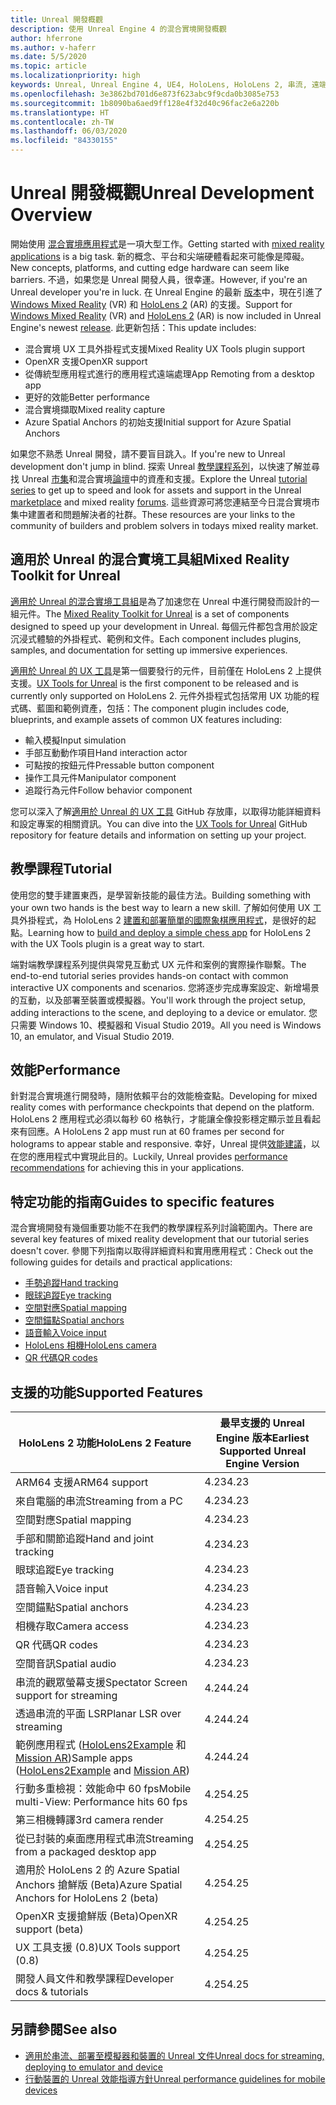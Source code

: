```yaml
---
title: Unreal 開發概觀
description: 使用 Unreal Engine 4 的混合實境開發概觀
author: hferrone
ms.author: v-haferr
ms.date: 5/5/2020
ms.topic: article
ms.localizationpriority: high
keywords: Unreal, Unreal Engine 4, UE4, HoloLens, HoloLens 2, 串流, 遠端, 混合實境, 開發, 開始使用, 功能, 新專案, 模擬器, 文件, 指南, 功能, 全像投影, 遊戲開發
ms.openlocfilehash: 3e3862bd701d6e873f623abc9f9cda0b3085e753
ms.sourcegitcommit: 1b8090ba6aed9ff128e4f32d40c96fac2e6a220b
ms.translationtype: HT
ms.contentlocale: zh-TW
ms.lasthandoff: 06/03/2020
ms.locfileid: "84330155"
---
```

# <a name="unreal-development-overview"></a><span data-ttu-id="8aff7-104">Unreal 開發概觀</span><span class="sxs-lookup"><span data-stu-id="8aff7-104">Unreal Development Overview</span></span>

<span data-ttu-id="8aff7-105">開始使用 <a href="https://docs.microsoft.com/en-us/windows/mixed-reality" target="_blank" title="Mixed Reality Docs"> 混合實境應用程式</a>是一項大型工作。</span><span class="sxs-lookup"><span data-stu-id="8aff7-105">Getting started with <a href="https://docs.microsoft.com/en-us/windows/mixed-reality" target="_blank" title="Mixed Reality Docs"> mixed reality applications</a> is a big task.</span></span> <span data-ttu-id="8aff7-106">新的概念、平台和尖端硬體看起來可能像是障礙。</span><span class="sxs-lookup"><span data-stu-id="8aff7-106">New concepts, platforms, and cutting edge hardware can seem like barriers.</span></span> <span data-ttu-id="8aff7-107">不過，如果您是 Unreal 開發人員，很幸運。</span><span class="sxs-lookup"><span data-stu-id="8aff7-107">However, if you're an Unreal developer you're in luck.</span></span> <span data-ttu-id="8aff7-108">在 Unreal Engine 的最新 <a href="https://docs.unrealengine.com/en-US/Support/Builds/ReleaseNotes/4_25/index.html" target="_blank" title="Unreal Engine 4.25 版本資訊">版本</a>中，現在引進了 <a href="https://www.microsoft.com/en-us/windows/windows-mixed-reality" target="_blank" title="Windows Mixed Reality Docs">Windows Mixed Reality</a> (VR) 和 <a href="https://www.microsoft.com/en-us/hololens/hardware" target="_blank" title="HoloLens 2 Docs">HoloLens 2</a> (AR) 的支援。</span><span class="sxs-lookup"><span data-stu-id="8aff7-108">Support for <a href="https://www.microsoft.com/en-us/windows/windows-mixed-reality" target="_blank" title="Windows Mixed Reality Docs">Windows Mixed Reality</a> (VR) and <a href="https://www.microsoft.com/en-us/hololens/hardware" target="_blank" title="HoloLens 2 Docs">HoloLens 2</a> (AR) is now included in Unreal Engine's newest <a href="https://docs.unrealengine.com/en-US/Support/Builds/ReleaseNotes/4_25/index.html" target="_blank" title="Unreal Engine 4.25 release notes">release</a>.</span></span> <span data-ttu-id="8aff7-109">此更新包括：</span><span class="sxs-lookup"><span data-stu-id="8aff7-109">This update includes:</span></span>
* <span data-ttu-id="8aff7-110">混合實境 UX 工具外掛程式支援</span><span class="sxs-lookup"><span data-stu-id="8aff7-110">Mixed Reality UX Tools plugin support</span></span>
* <span data-ttu-id="8aff7-111">OpenXR 支援</span><span class="sxs-lookup"><span data-stu-id="8aff7-111">OpenXR support</span></span>
* <span data-ttu-id="8aff7-112">從傳統型應用程式進行的應用程式遠端處理</span><span class="sxs-lookup"><span data-stu-id="8aff7-112">App Remoting from a desktop app</span></span>
* <span data-ttu-id="8aff7-113">更好的效能</span><span class="sxs-lookup"><span data-stu-id="8aff7-113">Better performance</span></span>
* <span data-ttu-id="8aff7-114">混合實境擷取</span><span class="sxs-lookup"><span data-stu-id="8aff7-114">Mixed reality capture</span></span>
* <span data-ttu-id="8aff7-115">Azure Spatial Anchors 的初始支援</span><span class="sxs-lookup"><span data-stu-id="8aff7-115">Initial support for Azure Spatial Anchors</span></span>

<span data-ttu-id="8aff7-116">如果您不熟悉 Unreal 開發，請不要盲目跳入。</span><span class="sxs-lookup"><span data-stu-id="8aff7-116">If you're new to Unreal development don't jump in blind.</span></span> <span data-ttu-id="8aff7-117">探索 Unreal <a href="https://docs.unrealengine.com//GettingStarted/index.html" target="_blank">教學課程系列</a>，以快速了解並尋找 Unreal <a href="https://www.unrealengine.com/marketplace//store" target="_blank">市集</a>和混合實境<a href="https://forums.unrealengine.com/development-discussion/vr-ar-development" target="_blank">論壇</a>中的資產和支援。</span><span class="sxs-lookup"><span data-stu-id="8aff7-117">Explore the Unreal <a href="https://docs.unrealengine.com//GettingStarted/index.html" target="_blank">tutorial series</a> to get up to speed and look for assets and support in the Unreal <a href="https://www.unrealengine.com/marketplace//store" target="_blank">marketplace</a> and mixed reality <a href="https://forums.unrealengine.com/development-discussion/vr-ar-development" target="_blank">forums</a>.</span></span> <span data-ttu-id="8aff7-118">這些資源可將您連結至今日混合實境市集中建置者和問題解決者的社群。</span><span class="sxs-lookup"><span data-stu-id="8aff7-118">These resources are your links to the community of builders and problem solvers in todays mixed reality market.</span></span>

## <a name="mixed-reality-toolkit-for-unreal"></a><span data-ttu-id="8aff7-119">適用於 Unreal 的混合實境工具組</span><span class="sxs-lookup"><span data-stu-id="8aff7-119">Mixed Reality Toolkit for Unreal</span></span>

<span data-ttu-id="8aff7-120">[適用於 Unreal 的混合實境工具組](https://github.com/microsoft/MixedRealityToolkit-Unreal)是為了加速您在 Unreal 中進行開發而設計的一組元件。</span><span class="sxs-lookup"><span data-stu-id="8aff7-120">The [Mixed Reality Toolkit for Unreal](https://github.com/microsoft/MixedRealityToolkit-Unreal) is a set of components designed to speed up your development in Unreal.</span></span> <span data-ttu-id="8aff7-121">每個元件都包含用於設定沉浸式體驗的外掛程式、範例和文件。</span><span class="sxs-lookup"><span data-stu-id="8aff7-121">Each component includes plugins, samples, and documentation for setting up immersive experiences.</span></span> 

<span data-ttu-id="8aff7-122">[適用於 Unreal 的 UX 工具](https://github.com/microsoft/MixedReality-UXTools-Unreal)是第一個要發行的元件，目前僅在 HoloLens 2 上提供支援。</span><span class="sxs-lookup"><span data-stu-id="8aff7-122">[UX Tools for Unreal](https://github.com/microsoft/MixedReality-UXTools-Unreal) is the first component to be released and is currently only supported on HoloLens 2.</span></span> <span data-ttu-id="8aff7-123">元件外掛程式包括常用 UX 功能的程式碼、藍圖和範例資產，包括：</span><span class="sxs-lookup"><span data-stu-id="8aff7-123">The component plugin includes code, blueprints, and example assets of common UX features including:</span></span>
* <span data-ttu-id="8aff7-124">輸入模擬</span><span class="sxs-lookup"><span data-stu-id="8aff7-124">Input simulation</span></span>
* <span data-ttu-id="8aff7-125">手部互動動作項目</span><span class="sxs-lookup"><span data-stu-id="8aff7-125">Hand interaction actor</span></span>
* <span data-ttu-id="8aff7-126">可點按的按鈕元件</span><span class="sxs-lookup"><span data-stu-id="8aff7-126">Pressable button component</span></span>
* <span data-ttu-id="8aff7-127">操作工具元件</span><span class="sxs-lookup"><span data-stu-id="8aff7-127">Manipulator component</span></span>
* <span data-ttu-id="8aff7-128">追蹤行為元件</span><span class="sxs-lookup"><span data-stu-id="8aff7-128">Follow behavior component</span></span>

<span data-ttu-id="8aff7-129">您可以深入了解[適用於 Unreal 的 UX 工具](https://github.com/microsoft/MixedReality-UXTools-Unreal) GitHub 存放庫，以取得功能詳細資料和設定專案的相關資訊。</span><span class="sxs-lookup"><span data-stu-id="8aff7-129">You can dive into the [UX Tools for Unreal](https://github.com/microsoft/MixedReality-UXTools-Unreal) GitHub repository for feature details and information on setting up your project.</span></span>

## <a name="tutorial"></a><span data-ttu-id="8aff7-130">教學課程</span><span class="sxs-lookup"><span data-stu-id="8aff7-130">Tutorial</span></span>

<span data-ttu-id="8aff7-131">使用您的雙手建置東西，是學習新技能的最佳方法。</span><span class="sxs-lookup"><span data-stu-id="8aff7-131">Building something with your own two hands is the best way to learn a new skill.</span></span> <span data-ttu-id="8aff7-132">了解如何使用 UX 工具外掛程式，為 HoloLens 2 [建置和部署簡單的國際象棋應用程式](unreal-uxt-ch1.md)，是很好的起點。</span><span class="sxs-lookup"><span data-stu-id="8aff7-132">Learning how to [build and deploy a simple chess app](unreal-uxt-ch1.md) for HoloLens 2 with the UX Tools plugin is a great way to start.</span></span> 

<span data-ttu-id="8aff7-133">端對端教學課程系列提供與常見互動式 UX 元件和案例的實際操作聯繫。</span><span class="sxs-lookup"><span data-stu-id="8aff7-133">The end-to-end tutorial series provides hands-on contact with common interactive UX components and scenarios.</span></span> <span data-ttu-id="8aff7-134">您將逐步完成專案設定、新增場景的互動，以及部署至裝置或模擬器。</span><span class="sxs-lookup"><span data-stu-id="8aff7-134">You'll work through the project setup, adding interactions to the scene, and deploying to a device or emulator.</span></span> <span data-ttu-id="8aff7-135">您只需要 Windows 10、模擬器和 Visual Studio 2019。</span><span class="sxs-lookup"><span data-stu-id="8aff7-135">All you need is Windows 10, an emulator, and Visual Studio 2019.</span></span>


## <a name="performance"></a><span data-ttu-id="8aff7-136">效能</span><span class="sxs-lookup"><span data-stu-id="8aff7-136">Performance</span></span>

<span data-ttu-id="8aff7-137">針對混合實境進行開發時，隨附依賴平台的效能檢查點。</span><span class="sxs-lookup"><span data-stu-id="8aff7-137">Developing for mixed reality comes with performance checkpoints that depend on the platform.</span></span> <span data-ttu-id="8aff7-138">HoloLens 2 應用程式必須以每秒 60 格執行，才能讓全像投影穩定顯示並且看起來有回應。</span><span class="sxs-lookup"><span data-stu-id="8aff7-138">A HoloLens 2 app must run at 60 frames per second for holograms to appear stable and responsive.</span></span> <span data-ttu-id="8aff7-139">幸好，Unreal 提供[效能建議](performance-recommendations-for-unreal.md)，以在您的應用程式中實現此目的。</span><span class="sxs-lookup"><span data-stu-id="8aff7-139">Luckily, Unreal provides [performance recommendations](performance-recommendations-for-unreal.md) for achieving this in your applications.</span></span>

## <a name="guides-to-specific-features"></a><span data-ttu-id="8aff7-140">特定功能的指南</span><span class="sxs-lookup"><span data-stu-id="8aff7-140">Guides to specific features</span></span>

<span data-ttu-id="8aff7-141">混合實境開發有幾個重要功能不在我們的教學課程系列討論範圍內。</span><span class="sxs-lookup"><span data-stu-id="8aff7-141">There are several key features of mixed reality development that our tutorial series doesn't cover.</span></span> <span data-ttu-id="8aff7-142">參閱下列指南以取得詳細資料和實用應用程式：</span><span class="sxs-lookup"><span data-stu-id="8aff7-142">Check out the following guides for details and practical applications:</span></span> 
* [<span data-ttu-id="8aff7-143">手勢追蹤</span><span class="sxs-lookup"><span data-stu-id="8aff7-143">Hand tracking</span></span>](unreal-hand-tracking.md)
* [<span data-ttu-id="8aff7-144">眼球追蹤</span><span class="sxs-lookup"><span data-stu-id="8aff7-144">Eye tracking</span></span>](unreal-gaze-input.md)
* [<span data-ttu-id="8aff7-145">空間對應</span><span class="sxs-lookup"><span data-stu-id="8aff7-145">Spatial mapping</span></span>](unreal-spatial-mapping.md)
* [<span data-ttu-id="8aff7-146">空間錨點</span><span class="sxs-lookup"><span data-stu-id="8aff7-146">Spatial anchors</span></span>](unreal-spatial-anchors.md)
* [<span data-ttu-id="8aff7-147">語音輸入</span><span class="sxs-lookup"><span data-stu-id="8aff7-147">Voice input</span></span>](unreal-voice-input.md)
* [<span data-ttu-id="8aff7-148">HoloLens 相機</span><span class="sxs-lookup"><span data-stu-id="8aff7-148">HoloLens camera</span></span>](unreal-hololens-camera.md)
* [<span data-ttu-id="8aff7-149">QR 代碼</span><span class="sxs-lookup"><span data-stu-id="8aff7-149">QR codes</span></span>](unreal-qr-codes.md)


## <a name="supported-features"></a><span data-ttu-id="8aff7-150">支援的功能</span><span class="sxs-lookup"><span data-stu-id="8aff7-150">Supported Features</span></span>

| <span data-ttu-id="8aff7-151">HoloLens 2 功能</span><span class="sxs-lookup"><span data-stu-id="8aff7-151">HoloLens 2 Feature</span></span> | <span data-ttu-id="8aff7-152">最早支援的 Unreal Engine 版本</span><span class="sxs-lookup"><span data-stu-id="8aff7-152">Earliest Supported Unreal Engine Version</span></span> |
| ----------- | ----------- |
| <span data-ttu-id="8aff7-153">ARM64 支援</span><span class="sxs-lookup"><span data-stu-id="8aff7-153">ARM64 support</span></span> | <span data-ttu-id="8aff7-154">4.23</span><span class="sxs-lookup"><span data-stu-id="8aff7-154">4.23</span></span> |
| <span data-ttu-id="8aff7-155">來自電腦的串流</span><span class="sxs-lookup"><span data-stu-id="8aff7-155">Streaming from a PC</span></span> | <span data-ttu-id="8aff7-156">4.23</span><span class="sxs-lookup"><span data-stu-id="8aff7-156">4.23</span></span> |
| <span data-ttu-id="8aff7-157">空間對應</span><span class="sxs-lookup"><span data-stu-id="8aff7-157">Spatial mapping</span></span> | <span data-ttu-id="8aff7-158">4.23</span><span class="sxs-lookup"><span data-stu-id="8aff7-158">4.23</span></span> |
| <span data-ttu-id="8aff7-159">手部和關節追蹤</span><span class="sxs-lookup"><span data-stu-id="8aff7-159">Hand and joint tracking</span></span> | <span data-ttu-id="8aff7-160">4.23</span><span class="sxs-lookup"><span data-stu-id="8aff7-160">4.23</span></span> |
| <span data-ttu-id="8aff7-161">眼球追蹤</span><span class="sxs-lookup"><span data-stu-id="8aff7-161">Eye tracking</span></span> | <span data-ttu-id="8aff7-162">4.23</span><span class="sxs-lookup"><span data-stu-id="8aff7-162">4.23</span></span> |
| <span data-ttu-id="8aff7-163">語音輸入</span><span class="sxs-lookup"><span data-stu-id="8aff7-163">Voice input</span></span> | <span data-ttu-id="8aff7-164">4.23</span><span class="sxs-lookup"><span data-stu-id="8aff7-164">4.23</span></span> |
| <span data-ttu-id="8aff7-165">空間錨點</span><span class="sxs-lookup"><span data-stu-id="8aff7-165">Spatial anchors</span></span> | <span data-ttu-id="8aff7-166">4.23</span><span class="sxs-lookup"><span data-stu-id="8aff7-166">4.23</span></span> |
| <span data-ttu-id="8aff7-167">相機存取</span><span class="sxs-lookup"><span data-stu-id="8aff7-167">Camera access</span></span> | <span data-ttu-id="8aff7-168">4.23</span><span class="sxs-lookup"><span data-stu-id="8aff7-168">4.23</span></span> |
| <span data-ttu-id="8aff7-169">QR 代碼</span><span class="sxs-lookup"><span data-stu-id="8aff7-169">QR codes</span></span> | <span data-ttu-id="8aff7-170">4.23</span><span class="sxs-lookup"><span data-stu-id="8aff7-170">4.23</span></span> |
| <span data-ttu-id="8aff7-171">空間音訊</span><span class="sxs-lookup"><span data-stu-id="8aff7-171">Spatial audio</span></span> | <span data-ttu-id="8aff7-172">4.23</span><span class="sxs-lookup"><span data-stu-id="8aff7-172">4.23</span></span> |
| <span data-ttu-id="8aff7-173">串流的觀眾螢幕支援</span><span class="sxs-lookup"><span data-stu-id="8aff7-173">Spectator Screen support for streaming</span></span> | <span data-ttu-id="8aff7-174">4.24</span><span class="sxs-lookup"><span data-stu-id="8aff7-174">4.24</span></span> |
| <span data-ttu-id="8aff7-175">透過串流的平面 LSR</span><span class="sxs-lookup"><span data-stu-id="8aff7-175">Planar LSR over streaming</span></span> | <span data-ttu-id="8aff7-176">4.24</span><span class="sxs-lookup"><span data-stu-id="8aff7-176">4.24</span></span> |
| <span data-ttu-id="8aff7-177">範例應用程式 ([HoloLens2Example](https://github.com/microsoft/MixedReality-Unreal-Samples) 和 [Mission AR](https://docs.unrealengine.com/en-US/Resources/Showcases/MissionAR/index.html))</span><span class="sxs-lookup"><span data-stu-id="8aff7-177">Sample apps ([HoloLens2Example](https://github.com/microsoft/MixedReality-Unreal-Samples) and [Mission AR](https://docs.unrealengine.com/en-US/Resources/Showcases/MissionAR/index.html))</span></span> | <span data-ttu-id="8aff7-178">4.24</span><span class="sxs-lookup"><span data-stu-id="8aff7-178">4.24</span></span> |
| <span data-ttu-id="8aff7-179">行動多重檢視：效能命中 60 fps</span><span class="sxs-lookup"><span data-stu-id="8aff7-179">Mobile multi-View: Performance hits 60 fps</span></span> | <span data-ttu-id="8aff7-180">4.25</span><span class="sxs-lookup"><span data-stu-id="8aff7-180">4.25</span></span> |
| <span data-ttu-id="8aff7-181">第三相機轉譯</span><span class="sxs-lookup"><span data-stu-id="8aff7-181">3rd camera render</span></span> | <span data-ttu-id="8aff7-182">4.25</span><span class="sxs-lookup"><span data-stu-id="8aff7-182">4.25</span></span> |
| <span data-ttu-id="8aff7-183">從已封裝的桌面應用程式串流</span><span class="sxs-lookup"><span data-stu-id="8aff7-183">Streaming from a packaged desktop app</span></span> | <span data-ttu-id="8aff7-184">4.25</span><span class="sxs-lookup"><span data-stu-id="8aff7-184">4.25</span></span> |
| <span data-ttu-id="8aff7-185">適用於 HoloLens 2 的 Azure Spatial Anchors 搶鮮版 (Beta)</span><span class="sxs-lookup"><span data-stu-id="8aff7-185">Azure Spatial Anchors for HoloLens 2 (beta)</span></span> | <span data-ttu-id="8aff7-186">4.25</span><span class="sxs-lookup"><span data-stu-id="8aff7-186">4.25</span></span> |
| <span data-ttu-id="8aff7-187">OpenXR 支援搶鮮版 (Beta)</span><span class="sxs-lookup"><span data-stu-id="8aff7-187">OpenXR support (beta)</span></span> | <span data-ttu-id="8aff7-188">4.25</span><span class="sxs-lookup"><span data-stu-id="8aff7-188">4.25</span></span> |
| <span data-ttu-id="8aff7-189">UX 工具支援 (0.8)</span><span class="sxs-lookup"><span data-stu-id="8aff7-189">UX Tools support (0.8)</span></span> | <span data-ttu-id="8aff7-190">4.25</span><span class="sxs-lookup"><span data-stu-id="8aff7-190">4.25</span></span> |
| <span data-ttu-id="8aff7-191">開發人員文件和教學課程</span><span class="sxs-lookup"><span data-stu-id="8aff7-191">Developer docs & tutorials</span></span> | <span data-ttu-id="8aff7-192">4.25</span><span class="sxs-lookup"><span data-stu-id="8aff7-192">4.25</span></span> |

## <a name="see-also"></a><span data-ttu-id="8aff7-193">另請參閱</span><span class="sxs-lookup"><span data-stu-id="8aff7-193">See also</span></span>
* <span data-ttu-id="8aff7-194"><a href="https://docs.unrealengine.com//Platforms/AR/HoloLens2/index.html" target="_blank">適用於串流、部署至模擬器和裝置的 Unreal 文件</a></span><span class="sxs-lookup"><span data-stu-id="8aff7-194"><a href="https://docs.unrealengine.com//Platforms/AR/HoloLens2/index.html" target="_blank">Unreal docs for streaming, deploying to emulator and device</a></span></span>
* <span data-ttu-id="8aff7-195"><a href="https://docs.unrealengine.com//Platforms/Mobile/Performance/index.html" target="_blank">行動裝置的 Unreal 效能指導方針</a></span><span class="sxs-lookup"><span data-stu-id="8aff7-195"><a href="https://docs.unrealengine.com//Platforms/Mobile/Performance/index.html" target="_blank">Unreal performance guidelines for mobile devices</a></span></span>
